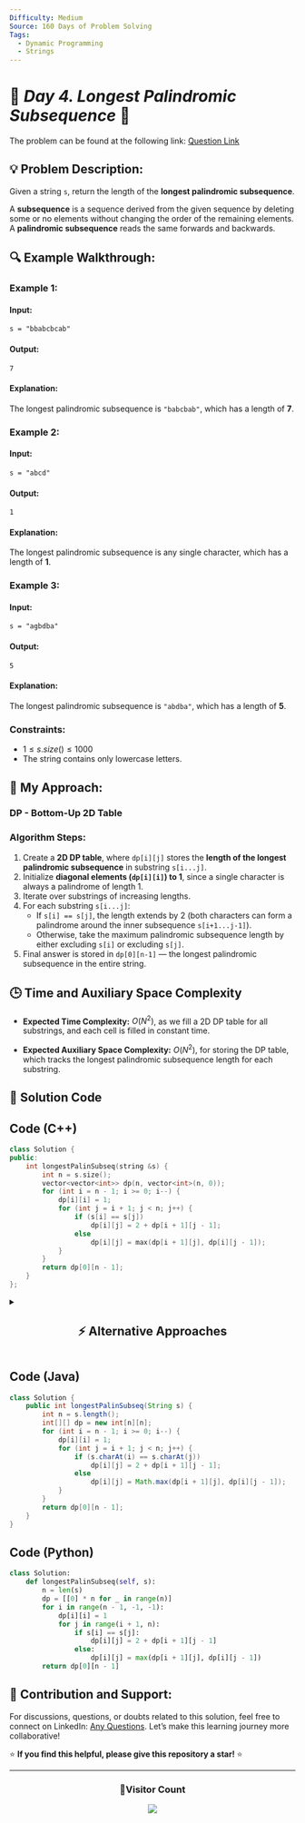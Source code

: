 ```yaml
---
Difficulty: Medium
Source: 160 Days of Problem Solving
Tags:
  - Dynamic Programming
  - Strings
---
```


# 🚀 _Day 4. Longest Palindromic Subsequence_ 🧠

The problem can be found at the following link: [Question Link](https://www.geeksforgeeks.org/problems/longest-palindromic-subsequence-1612327878/1)

## 💡 **Problem Description:**

Given a string `s`, return the length of the **longest palindromic subsequence**.

A **subsequence** is a sequence derived from the given sequence by deleting some or no elements without changing the order of the remaining elements.  
A **palindromic subsequence** reads the same forwards and backwards.

## 🔍 **Example Walkthrough:**

### **Example 1:**

#### **Input:**

`s = "bbabcbcab"`

#### **Output:**

`7`

#### **Explanation:**

The longest palindromic subsequence is `"babcbab"`, which has a length of **7**.

### **Example 2:**

#### **Input:**

`s = "abcd"`

#### **Output:**

`1`

#### **Explanation:**

The longest palindromic subsequence is any single character, which has a length of **1**.

### **Example 3:**

#### **Input:**

`s = "agbdba"`

#### **Output:**

`5`

#### **Explanation:**

The longest palindromic subsequence is `"abdba"`, which has a length of **5**.

### **Constraints:**

- $1 \leq s.size() \leq 1000$
- The string contains only lowercase letters.

## 🎯 **My Approach:**

### **DP - Bottom-Up 2D Table**

### **Algorithm Steps:**

1. Create a **2D DP table**, where `dp[i][j]` stores the **length of the longest palindromic subsequence** in substring `s[i...j]`.
2. Initialize **diagonal elements (`dp[i][i]`) to 1**, since a single character is always a palindrome of length 1.
3. Iterate over substrings of increasing lengths.
4. For each substring `s[i...j]`:
   - If `s[i] == s[j]`, the length extends by 2 (both characters can form a palindrome around the inner subsequence `s[i+1...j-1]`).
   - Otherwise, take the maximum palindromic subsequence length by either excluding `s[i]` or excluding `s[j]`.
5. Final answer is stored in `dp[0][n-1]` — the longest palindromic subsequence in the entire string.

## 🕒 **Time and Auxiliary Space Complexity**

- **Expected Time Complexity:** $O(N^2)$, as we fill a 2D DP table for all substrings, and each cell is filled in constant time.

- **Expected Auxiliary Space Complexity:** $O(N^2)$, for storing the DP table, which tracks the longest palindromic subsequence length for each substring.

## 📝 **Solution Code**

## **Code (C++)**

```cpp
class Solution {
public:
    int longestPalinSubseq(string &s) {
        int n = s.size();
        vector<vector<int>> dp(n, vector<int>(n, 0));
        for (int i = n - 1; i >= 0; i--) {
            dp[i][i] = 1;
            for (int j = i + 1; j < n; j++) {
                if (s[i] == s[j])
                    dp[i][j] = 2 + dp[i + 1][j - 1];
                else
                    dp[i][j] = max(dp[i + 1][j], dp[i][j - 1]);
            }
        }
        return dp[0][n - 1];
    }
};
```

<details>
<summary><h2 align="center">⚡ Alternative Approaches</h2></summary>

## **2️⃣ Space Optimized Dynamic Programming (O(N²) Time, O(N) Space)**

### **Algorithm Steps:**

- We only need the **current and previous rows**, so the 2D table can be reduced to **two 1D arrays**.
- Iterate over `i` (backwards) and `j` (forwards), and fill only the current row using the previous row.
- This reduces space from **O(N²)** to **O(N)**.

```cpp
class Solution {
public:
    int longestPalinSubseq(string &s) {
        int n = s.size();
        vector<int> prev(n + 1, 0), curr(n + 1, 0);
        for (int i = 1; i <= n; ++i) {
            for (int j = 1; j <= n; ++j) {
                if (s[i - 1] == s[n - j])
                    curr[j] = 1 + prev[j - 1];
                else
                    curr[j] = max(prev[j], curr[j - 1]);
            }
            swap(prev, curr);
        }
        return prev[n];
    }
};
```

## **3️⃣ Recursive + Memoization (O(N²) Time, O(N²) Space)**

### **Algorithm Steps:**

- Use **recursive DFS with memoization**.
- If characters match, extend the palindrome.
- Otherwise, check both possibilities (exclude either character).
- Cache results to avoid redundant work.

```cpp
class Solution {
public:
    int helper(string &s, int i, int j, vector<vector<int>> &dp) {
        if (i > j) return 0;
        if (i == j) return 1;
        if (dp[i][j] != -1) return dp[i][j];
        if (s[i] == s[j])
            return dp[i][j] = 2 + helper(s, i + 1, j - 1, dp);
        return dp[i][j] = max(helper(s, i + 1, j, dp), helper(s, i, j - 1, dp));
    }

    int longestPalinSubseq(string &s) {
        int n = s.size();
        vector<vector<int>> dp(n, vector<int>(n, -1));
        return helper(s, 0, n - 1, dp);
    }
};
```

## 📊 **Comparison of Approaches**

| **Approach**                | ⏱️ **Time Complexity** | 🗂️ **Space Complexity** | ✅ **Pros**             | ⚠️ **Cons**                    |
| --------------------------- | ---------------------- | ----------------------- | ----------------------- | ------------------------------ |
| **2D DP Table**             | 🟡 O(N²)               | 🔴 O(N²)                | Simple & intuitive      | High space usage               |
| **Space Optimized 1D DP**   | 🟡 O(N²)               | 🟢 O(N)                 | Lower space             | Slightly trickier to implement |
| **Recursive + Memoization** | 🟡 O(N²)               | 🔴 O(N²)                | Natural recursive logic | Recursion overhead             |

## 💡 **Best Choice?**

- ✅ **For balanced space and time:** Use **Space Optimized 1D DP**.
- ✅ **For simplicity and clarity:** Use **2D DP Table**.
- ✅ **For recursive enthusiasts:** Use **Recursive + Memoization**.

</details>

## **Code (Java)**

```java
class Solution {
    public int longestPalinSubseq(String s) {
        int n = s.length();
        int[][] dp = new int[n][n];
        for (int i = n - 1; i >= 0; i--) {
            dp[i][i] = 1;
            for (int j = i + 1; j < n; j++) {
                if (s.charAt(i) == s.charAt(j))
                    dp[i][j] = 2 + dp[i + 1][j - 1];
                else
                    dp[i][j] = Math.max(dp[i + 1][j], dp[i][j - 1]);
            }
        }
        return dp[0][n - 1];
    }
}
```

## **Code (Python)**

```python
class Solution:
    def longestPalinSubseq(self, s):
        n = len(s)
        dp = [[0] * n for _ in range(n)]
        for i in range(n - 1, -1, -1):
            dp[i][i] = 1
            for j in range(i + 1, n):
                if s[i] == s[j]:
                    dp[i][j] = 2 + dp[i + 1][j - 1]
                else:
                    dp[i][j] = max(dp[i + 1][j], dp[i][j - 1])
        return dp[0][n - 1]
```

## 🎯 **Contribution and Support:**

For discussions, questions, or doubts related to this solution, feel free to connect on LinkedIn: [Any Questions](https://www.linkedin.com/in/patel-hetkumar-sandipbhai-8b110525a/). Let’s make this learning journey more collaborative!

⭐ **If you find this helpful, please give this repository a star!** ⭐

---

<div align="center">
  <h3><b>📍Visitor Count</b></h3>
</div>

<p align="center">
  <img src="https://visitor-badge.laobi.icu/badge?page_id=Hunterdii.GeeksforGeeks-POTD" />
</p>
